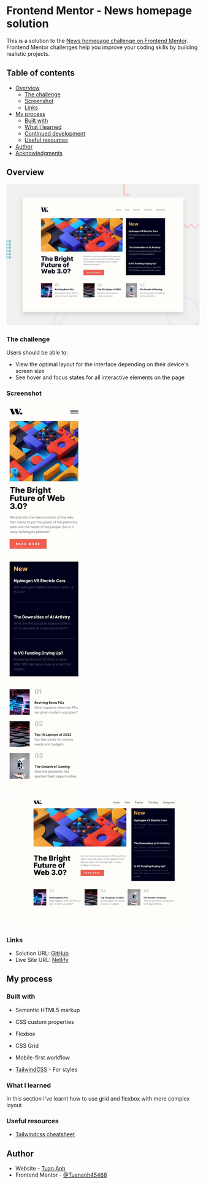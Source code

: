 # Frontend Mentor - News homepage solution

This is a solution to the [News homepage challenge on Frontend Mentor](https://www.frontendmentor.io/challenges/news-homepage-H6SWTa1MFl). Frontend Mentor challenges help you improve your coding skills by building realistic projects. 

## Table of contents

- [Overview](#overview)
  - [The challenge](#the-challenge)
  - [Screenshot](#screenshot)
  - [Links](#links)
- [My process](#my-process)
  - [Built with](#built-with)
  - [What I learned](#what-i-learned)
  - [Continued development](#continued-development)
  - [Useful resources](#useful-resources)
- [Author](#author)
- [Acknowledgments](#acknowledgments)


## Overview
![](design/desktop-preview.jpg)
### The challenge

Users should be able to:

- View the optimal layout for the interface depending on their device's screen size
- See hover and focus states for all interactive elements on the page

### Screenshot

![](./screenshots/mobile.webp)
![](./screenshots/desktop.webp)

### Links

- Solution URL: [GitHub](https://github.com/TuanAnh45468/news-homepage)
- Live Site URL: [Netlify](https://news-homepage-tuananh.netlify.app/)

## My process

### Built with

- Semantic HTML5 markup
- CSS custom properties
- Flexbox
- CSS Grid
- Mobile-first workflow

- [TailwindCSS](https://tailwindcss.com/) - For styles

### What I learned

In this section I've learnt how to use grid and flexbox with more complex layout

### Useful resources

- [Tailwindcss cheatsheet](https://tailwindcomponents.com/cheatsheet/)
## Author

- Website - [Tuan Anh](https://tuananhportfolio.netlify.app/)
- Frontend Mentor - [@Tuananh45468](https://www.frontendmentor.io/profile/Tuananh45468)
